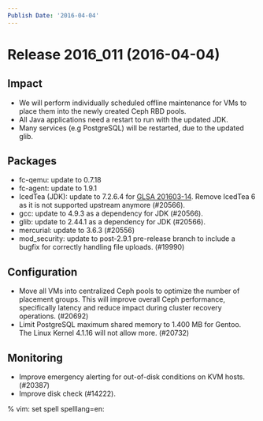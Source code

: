```yaml
---
Publish Date: '2016-04-04'
---
```


# Release 2016_011 (2016-04-04)

## Impact

- We will perform individually scheduled offline maintenance for
  VMs to place them into the newly created Ceph RBD pools.
- All Java applications need a restart to run with the updated JDK.
- Many services (e.g PostgreSQL) will be restarted, due to the updated glib.

## Packages

- fc-qemu: update to 0.7.18
- fc-agent: update to 1.9.1
- IcedTea (JDK): update to 7.2.6.4 for [GLSA 201603-14](https://glsa.gentoo.org/glsa/201603-14). Remove IcedTea 6 as it is not
  supported upstream anymore (#20566).
- gcc: update to 4.9.3 as a dependency for JDK (#20566).
- glib: update to 2.44.1 as a dependency for JDK (#20566).
- mercurial: update to 3.6.3 (#20556)
- mod_security: update to post-2.9.1 pre-release branch to include a bugfix
  for correctly handling file uploads. (#19990)

## Configuration

- Move all VMs into centralized Ceph pools to optimize the number of
  placement groups. This will improve overall Ceph performance, specifically
  latency and reduce impact during cluster recovery operations. (#20692)
- Limit PostgreSQL maximum shared memory to 1.400 MB for Gentoo. The Linux
  Kernel 4.1.16 will not allow more. (#20732)

## Monitoring

- Improve emergency alerting for out-of-disk conditions on KVM hosts. (#20387)
- Improve disk check (#14222).

% vim: set spell spelllang=en:

